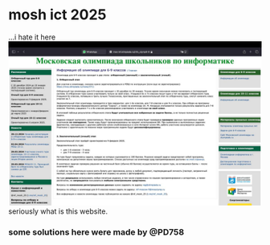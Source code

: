 # mosh ict 2025
...i hate it here
![image](../screenshots/mosh.jpg)
seriously what is this website.

### some solutions here were made by @PD758
